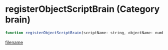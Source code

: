 # registerObjectScriptBrain (Category brain)

```js
function registerObjectScriptBrain(scriptName: string, objectName: number, p2: number, p3: number, p4: number, p5: number): void
```

[filename](registerObjectScriptBrain_m.md ':include')